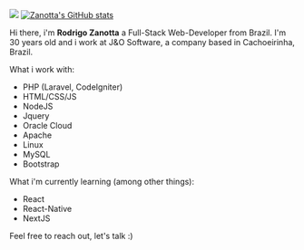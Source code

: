 ![](https://komarev.com/ghpvc/?username=zanotta)
[![Zanotta's GitHub stats](https://github-readme-stats.vercel.app/api?username=zanotta)](https://github.com/anuraghazra/github-readme-stats)

Hi there, i'm **Rodrigo Zanotta** a Full-Stack Web-Developer from Brazil. I'm 30 years old and i work at J&O Software, a company based in Cachoeirinha, Brazil.

What i work with:
* PHP (Laravel, CodeIgniter)
* HTML/CSS/JS
* NodeJS
* Jquery 
* Oracle Cloud
* Apache
* Linux
* MySQL
* Bootstrap

What i'm currently learning (among other things):
* React
* React-Native
* NextJS

Feel free to reach out, let's talk :)
